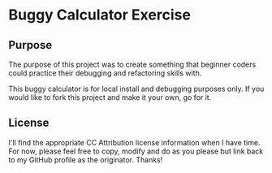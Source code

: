 # Buggy Calculator Exercise

## Purpose
The purpose of this project was to create something that beginner coders could practice their debugging and refactoring skills with.

This buggy calculator is for local install and debugging purposes only. If you would like to fork this project and make it your own, go for it.

## License

I'll find the appropriate CC Attribution license information when I have time. For now, please feel free to copy, modify and do as you please but link back to my GitHub profile as the originator. Thanks!


